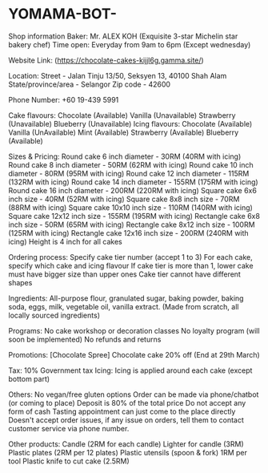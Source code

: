 # YOMAMA-BOT-
Shop information Baker: Mr. ALEX KOH (Exquisite 3-star Michelin star bakery chef) Time open: Everyday from 9am to 6pm (Except wednesday) 

Website Link: (https://chocolate-cakes-kijjl6g.gamma.site/) 

Location: Street - Jalan Tinju 13/50, Seksyen 13, 40100 Shah Alam State/province/area - Selangor Zip code - 42600 

Phone Number: +60 19-439 5991 

Cake flavours: Chocolate (Available) Vanilla (Unavailable) Strawberry (Unavailable) Blueberry (Unavailable) Icing flavours: Chocolate (Available) Vanilla (UnAvailable) Mint (Available) Strawberry (Available) Blueberry (Available) 

Sizes & Pricing: Round cake 6 inch diameter - 30RM (40RM with icing) Round cake 8 inch diameter - 50RM (62RM with icing) Round cake 10 inch diameter - 80RM (95RM with icing) Round cake 12 inch diameter - 115RM (132RM with icing) Round cake 14 inch diameter - 155RM (175RM with icing) Round cake 16 inch diameter - 200RM (220RM with icing) Square cake 6x6 inch size - 40RM (52RM with icing) Square cake 8x8 inch size - 70RM (88RM with icing) Square cake 10x10 inch size - 110RM (140RM with icing) Square cake 12x12 inch size - 155RM (195RM with icing) Rectangle cake 6x8 inch size - 50RM (65RM with icing) Rectangle cake 8x12 inch size - 100RM (125RM with icing) Rectangle cake 12x16 inch size - 200RM (240RM with icing) Height is 4 inch for all cakes 

Ordering process: Specify cake tier number (accept 1 to 3) For each cake, specify which cake and icing flavour If cake tier is more than 1, lower cake must have bigger size than upper ones Cake tier cannot have different shapes 

Ingredients: All-purpose flour, granulated sugar, baking powder, baking soda, eggs, milk, vegetable oil, vanilla extract. (Made from scratch, all locally sourced ingredients) 

Programs: No cake workshop or decoration classes No loyalty program (will soon be implemented) No refunds and returns 

Promotions: [Chocolate Spree] Chocolate cake 20% off (End at 29th March) 

Tax: 10% Government tax Icing: Icing is applied around each cake (except bottom part) 

Others: No vegan/free gluten options Order can be made via phone/chatbot (or coming to place) Deposit is 80% of the total price Do not accept any form of cash Tasting appointment can just come to the place directly Doesn't accept order issues, if any issue on orders, tell them to contact customer service via phone number. 

Other products: Candle (2RM for each candle) Lighter for candle (3RM) Plastic plates (2RM per 12 plates) Plastic utensils (spoon & fork) 1RM per tool Plastic knife to cut cake (2.5RM)
